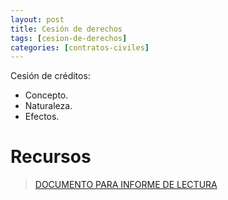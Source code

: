 ```yaml
---
layout: post
title: Cesión de derechos
tags: [cesion-de-derechos]
categories: [contratos-civiles]
---
```

Cesión de créditos: 
- Concepto.
- Naturaleza.
- Efectos.



<!-- more -->
# Recursos
> [DOCUMENTO PARA INFORME DE LECTURA](/assets/documentos/semana_7.pdf)